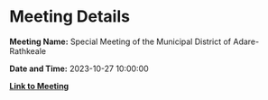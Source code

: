 # Meeting Details

**Meeting Name:** Special Meeting of the Municipal District of Adare-Rathkeale

**Date and Time:** 2023-10-27 10:00:00

**[Link to Meeting](https://www.limerick.ie/council/whats-on/special-meeting-of-the-municipal-district-of-adare-rathkeale-2)**

